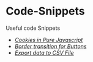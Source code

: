 # Code-Snippets
Useful code Snippets

 - *[Cookies in Pure Javascript](https://github.com/vemba/Code-Snippets/blob/master/Cookies%20in%20Pure%20Javascript)*
 - *[Border transition for Buttons](https://github.com/vemba/Code-Snippets/blob/master/Border%20transition%20for%20Buttons)*
 - *[Export data to CSV File](https://github.com/vemba/Code-Snippets/blob/master/Export%20to%20CSV%20File%20Code)*
